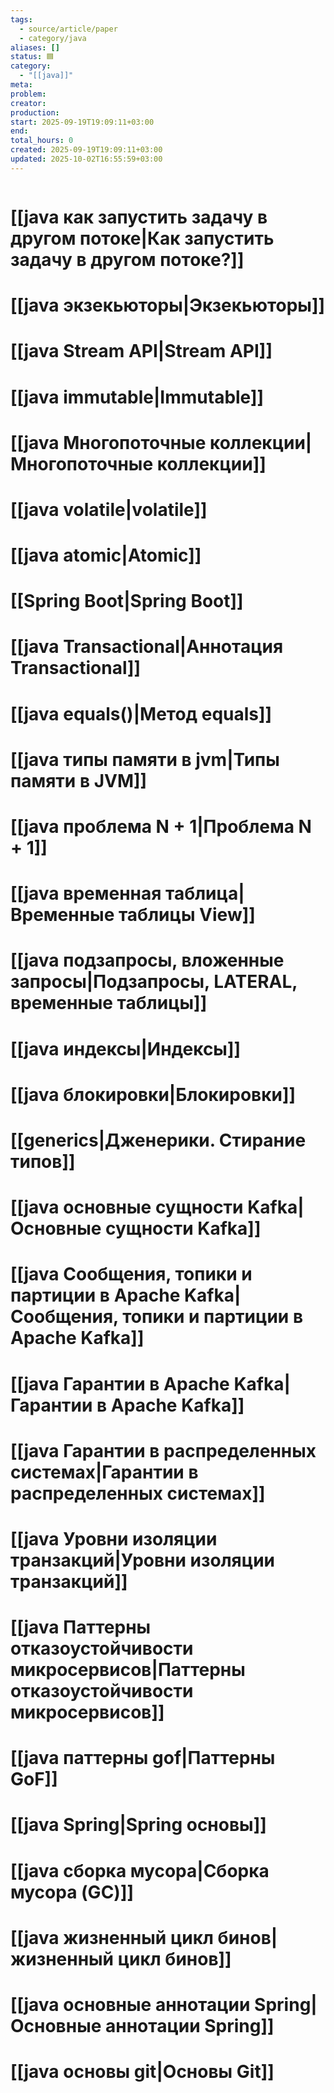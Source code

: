 ```yaml
---
tags:
  - source/article/paper
  - category/java
aliases: []
status: 🟦
category:
  - "[[java]]"
meta: 
problem: 
creator: 
production: 
start: 2025-09-19T19:09:11+03:00
end: 
total_hours: 0
created: 2025-09-19T19:09:11+03:00
updated: 2025-10-02T16:55:59+03:00
---
```


```table-of-contents
```

# [[java как запустить задачу в другом потоке|Как запустить задачу в другом потоке?]]

# [[java экзекьюторы|Экзекьюторы]]

# [[java Stream API|Stream API]]

# [[java immutable|Immutable]]

# [[java Многопоточные коллекции|Многопоточные коллекции]]

# [[java volatile|volatile]]

# [[java atomic|Atomic]]

# [[Spring Boot|Spring Boot]]

# [[java Transactional|Аннотация Transactional]]

# [[java equals()|Метод equals]]

# [[java типы памяти в jvm|Типы памяти в JVM]]

# [[java проблема N + 1|Проблема N + 1]]

# [[java временная таблица|Временные таблицы View]]

# [[java подзапросы, вложенные запросы|Подзапросы, LATERAL, временные таблицы]]

# [[java индексы|Индексы]]

# [[java блокировки|Блокировки]]

# [[generics|Дженерики. Стирание типов]]

# [[java основные сущности Kafka|Основные сущности Kafka]]

# [[java Сообщения, топики и партиции в Apache Kafka|Сообщения, топики и партиции в Apache Kafka]]

# [[java Гарантии в Apache Kafka|Гарантии в Apache Kafka]]

# [[java Гарантии в распределенных системах|Гарантии в распределенных системах]]

# [[java Уровни изоляции транзакций|Уровни изоляции транзакций]]

# [[java Паттерны отказоустойчивости микросервисов|Паттерны отказоустойчивости микросервисов]]

# [[java паттерны gof|Паттерны GoF]]

# [[java Spring|Spring основы]]

# [[java сборка мусора|Сборка мусора (GC)]]

# [[java жизненный цикл бинов|жизненный цикл бинов]]

# [[java основные аннотации Spring|Основные аннотации Spring]]

# [[java основы git|Основы Git]]
